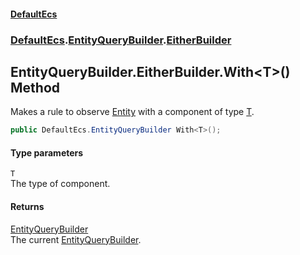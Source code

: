 #### [DefaultEcs](DefaultEcs.md 'DefaultEcs')
### [DefaultEcs](DefaultEcs.md#DefaultEcs 'DefaultEcs').[EntityQueryBuilder](EntityQueryBuilder.md 'DefaultEcs.EntityQueryBuilder').[EitherBuilder](EntityQueryBuilder_EitherBuilder.md 'DefaultEcs.EntityQueryBuilder.EitherBuilder')
## EntityQueryBuilder.EitherBuilder.With&lt;T&gt;() Method
Makes a rule to observe [Entity](Entity.md 'DefaultEcs.Entity') with a component of type [T](EntityQueryBuilder_EitherBuilder_With_T_().md#DefaultEcs_EntityQueryBuilder_EitherBuilder_With_T_()_T 'DefaultEcs.EntityQueryBuilder.EitherBuilder.With&lt;T&gt;().T').  
```csharp
public DefaultEcs.EntityQueryBuilder With<T>();
```
#### Type parameters
<a name='DefaultEcs_EntityQueryBuilder_EitherBuilder_With_T_()_T'></a>
`T`  
The type of component.
  
#### Returns
[EntityQueryBuilder](EntityQueryBuilder.md 'DefaultEcs.EntityQueryBuilder')  
The current [EntityQueryBuilder](EntityQueryBuilder.md 'DefaultEcs.EntityQueryBuilder').
